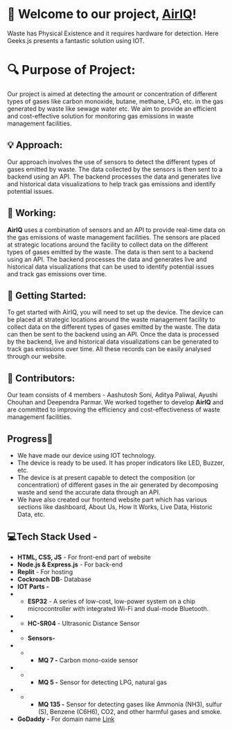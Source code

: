 # 👋 Welcome to our project, [AirIQ](https://www.airiq.us)!
Waste has Physical Existence and it requires hardware for detection. Here Geeks.js presents a fantastic solution using IOT.

# 🔍 Purpose of Project:

Our project is aimed at detecting the amount or concentration of different types of gases like carbon monoxide, butane, methane, LPG, etc. in the gas generated by waste like sewage water etc. We aim to provide an efficient and cost-effective solution for monitoring gas emissions in waste management facilities.


## 💡 Approach:

Our approach involves the use of sensors to detect the different types of gases emitted by waste. The data collected by the sensors is then sent to a backend using an API. The backend processes the data and generates live and historical data visualizations to help track gas emissions and identify potential issues.

## 🔧 Working:

**AirIQ** uses a combination of sensors and an API to provide real-time data on the gas emissions of waste management facilities. The sensors are placed at strategic locations around the facility to collect data on the different types of gases emitted by the waste. The data is then sent to a backend using an API. The backend processes the data and generates live and historical data visualizations that can be used to identify potential issues and track gas emissions over time.

## 🚀 Getting Started:

To get started with AirIQ, you will need to set up the device. The device can be placed at strategic locations around the waste management facility to collect data on the different types of gases emitted by the waste. The data can then be sent to the backend using an API. Once the data is processed by the backend, live and historical data visualizations can be generated to track gas emissions over time.
All these records can be easily analysed through our website.

## 👥 Contributors: 

Our team consists of 4 members - Aashutosh Soni, Aditya Paliwal, Ayushi Chouhan and Deependra Parmar. We worked together to develop **AirIQ** and are committed to improving the efficiency and cost-effectiveness of waste management facilities.


## Progress🚀

- We have made our device using IOT technology.
-  The device is ready to be used. It has proper indicators like LED, Buzzer, etc. 
-  The device is at present capable to detect the composition (or concentration) of different gases in the air generated by decomposing waste and send the accurate data through an API.
- We have also created our frontend website part which has various sections like dashboard, About Us, How It Works, Live Data, Historic Data, etc.



##  💻Tech Stack Used - 

- **HTML, CSS, JS** - For front-end part of website
-  **Node.js & Express.js** - For back-end
-  **Replit** - For hosting
- **Cockroach DB**- Database
- **IOT Parts -** 
- -  **ESP32** - A series of low-cost, low-power system on a chip microcontroller with integrated Wi-Fi and dual-mode Bluetooth.
- - **HC-SR04** - Ultrasonic Distance Sensor
- - **Sensors-**
- - - **MQ 7 -** Carbon mono-oxide sensor
- - - **MQ 5 -** Sensor for detecting LPG, natural gas
-  - - **MQ 135 -** Sensor for detecting gases like Ammonia (NH3), sulfur (S), Benzene (C6H6), CO2, and other harmful gases and smoke.
- **GoDaddy** - For domain name    [Link  ]( )


